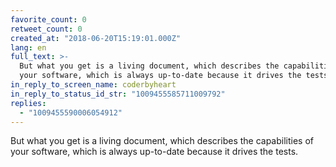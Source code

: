 ```yaml
---
favorite_count: 0
retweet_count: 0
created_at: "2018-06-20T15:19:01.000Z"
lang: en
full_text: >-
  But what you get is a living document, which describes the capabilities of
  your software, which is always up-to-date because it drives the tests.
in_reply_to_screen_name: coderbyheart
in_reply_to_status_id_str: "1009455585711009792"
replies:
  - "1009455590006054912"
---
```


But what you get is a living document, which describes the capabilities of your
software, which is always up-to-date because it drives the tests.
